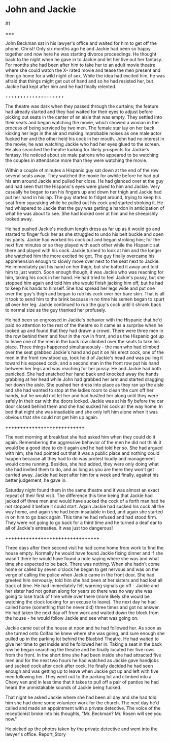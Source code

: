 John and Jackie
===============
#1 

 

 

===

John Beckman sat in his lawyer's office and waited for him to get off the phone. Christ! Only six months ago he and Jackie had been so happy together and now here he was starting divorce proceedings. He thought back to the night when he gave in to Jackie and let her live out her fantasy. For months she had been after him to take her to an adult movie theatre where she could watch the X- rated movie and tease the men present and then go home for a wild night of sex. While the idea had excited him, he was afraid that things might get out of hand and so he had resisted her, but Jackie had kept after him and he had finally relented. 

 ++++++++++++++++++++ 

 The theatre was dark when they passed through the curtains; the feature had already started and they had waited for their eyes to adjust before picking out seats in the center of an aisle that was empty. They settled into their seats and began watching the movie, which showed a woman in the process of being serviced by two men. The female star lay on her back kicking her legs in the air and making improbable noises as one male actor fucked her and the other held his cock in her mouth. John had no interest in the movie; he was watching Jackie who had her eyes glued to the screen. He also searched the theatre looking for likely prospects for Jackie's fantasy. He noticed about six male patrons who appeared to be watching the couples in attendance more than they were watching the movie. 

 Within a couple of minutes a Hispanic guy sat down at the end of the row several seats away. They watched the movie for awhile before he had put his arm around Jackie and pulled her close. He had glanced over at the guy and had seen that the Hispanic's eyes were glued to him and Jackie. Very casually he began to run his fingers up and down her thigh and Jackie had put her hand in his lap. The guy started to fidget around, trying to keep his seat from squeaking while he pulled out his cock and started stroking it. He had whispered to Jackie that the guy was getting a hardon in anticipation of what he was about to see. She had looked over at him and he sheepishly looked away. 

 He had pushed Jackie's medium length dress as far up as it would go and started to finger fuck her as she struggled to undo his belt buckle and open his pants. Jackie had worked his cock out and began stroking him; for the next five minutes or so they played with each other while the Hispanic sat there and played with his cock. Jackie turned to look at him and the longer she watched him the more excited he got. The guy finally overcame his apprehension enough to slowly move over next to the seat next to Jackie. He immediately put his hand on her thigh, but she batted it away and told him to just watch. Soon enough though, it was Jackie who was reaching for him, taking his cock in her hand. He had tried to feel Jackie's pussy, but she stopped him again and told him she would finish jacking him off, but he had to keep his hands to himself. She had spread her legs wide and put one over the guy's thigh and began to rub his cock over her bare skin. That is all it took to send him to the brink because in no time his semen began to spurt all over her leg. Jackie continued to rub the guy's cock until it shrank back to normal size as the guy thanked her profusely. 

 He had been so engrossed in Jackie's behavior with the Hispanic that he'd paid no attention to the rest of the theatre so it came as a surprise when he looked up and found that they had drawn a crowd. There were three men in the row behind them and four in the row in front, and as the Hispanic got up to leave one of the men in the back row climbed over the seats to take his place. Three things happened simultaneously - the man who had climbed over the seat grabbed Jackie's hand and put it on his erect cock, one of the men in the front row stood up, took hold of Jackie's head and was pulling it toward his exposed cock, and a second man in the front row put his hand between her legs and was reaching for her pussy. He and Jackie had both panicked. She had snatched her hand back and knocked away the hands grabbing at her head while John had grabbed her arm and started dragging her down the aisle. She pushed her dress into place as they ran up the aisle and she had wanted to stop at the ladies room to clean the cum off her hands, but he would not let her and had hustled her along until they were safely in their car with the doors locked. Jackie was at his fly before the car door closed behind them and she had sucked his cock all the way home. In bed that night she was insatiable and she only left him alone when it was obvious that she could not get him up again. 

 +++++++++++++++++++++++++++ 

 The next morning at breakfast she had asked him when they could do it again. Remembering the aggressive behavior of the men he did not think it would be a good idea to do it again and he had told her so. She had argued with him; she had pointed out that it was a public place and nothing could happen because all they had to do was protest loudly and management would come running. Besides, she had added, they were only doing what she had invited them to do, and as long as you are there they won't get carried away. Jackie had kept after him for a week and finally, against his better judgement, he gave in. 

 Saturday night found them in the same theatre and it was almost an exact repeat of their first visit. The difference this time being that Jackie had jacked off three men and would have sucked the cock of a forth man had he not stopped it before it could start. Again Jackie had sucked his cock all the way home, and again she had been insatiable in bed, and again she started in on him to go back again. This time he had refused and had stood firm. They were not going to go back for a third time and he turned a deaf ear to all of Jackie's entreaties. It was just too dangerous! 

 ++++++++++++++++++++++++++++++++ 

 Three days after their second visit he had come home from work to find the house empty. Normally he would have found Jackie fixing dinner and if she wasn't there he would have found a note saying where she was and what time she expected to be back. There was nothing. When she hadn't come home or called by seven o'clock he began to get nervous and was on the verge of calling the police when Jackie came in the front door. She had greeted him nervously; told him she had been at her sisters and had lost all track of time. He had immediately felt warning signals go off - Jackie and her sister had not gotten along for years so there was no way she was going to lose track of time while over there (more likely she would be watching the clock looking for an excuse to leave). The next day he had called home (something that he never did) three times and got no answer. He had taken the next day off from work and waited down the block from the house - he would follow Jackie and see what was going on. 

 Jackie came out of the house at noon and he had followed her. As soon as she turned onto Colfax he knew where she was going, and sure enough she pulled up in the parking lot behind the Bluebird Theatre. He had waited to give her time to get inside and he followed her in. Taking a seat in the back row he began searching the theatre and he finally located her five rows from the front. In the short time she had been inside she had attracted five men and for the next two hours he had watched as Jackie gave handjobs and sucked cock after cock after cock. He finally decided he had seen enough and was getting up to leave when Jackie got up and left with five men following her. They went out to the parking lot and climbed into a Chevy van and in less time that it takes to pull off a pair of panties he had heard the unmistakable sounds of Jackie being fucked. 

 That night he asked Jackie where she had been all day and she had told him she had done some volunteer work for the church. The next day he'd called and made an appointment with a private detective. The voice of the receptionist broke into his thoughts, "Mr. Beckman? Mr. Rosen will see you now." 

 He picked up the photos taken by the private detective and went into the lawyer's office. Report_Story 
